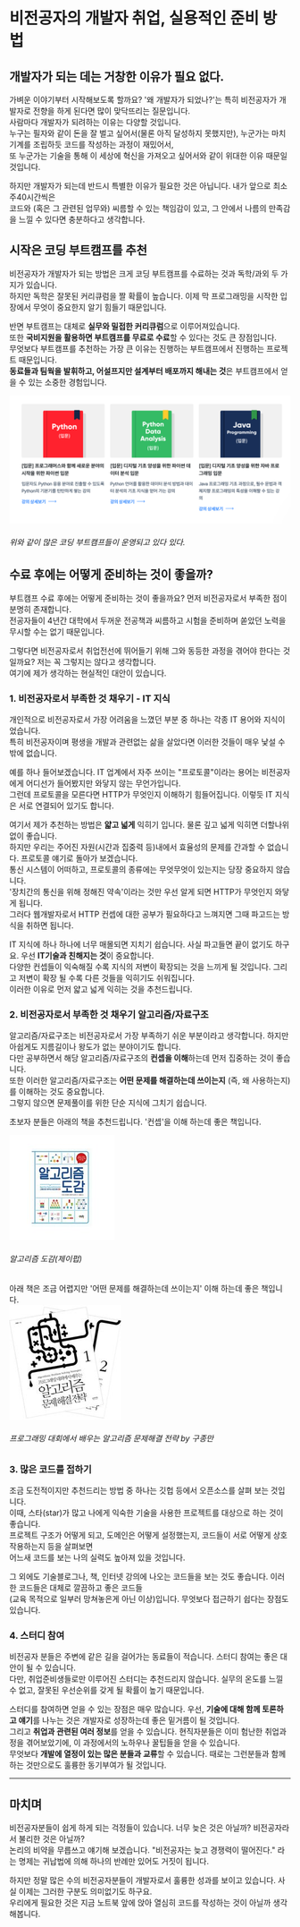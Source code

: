 # 비전공자의 개발자 취업, 실용적인 준비 방법


## 개발자가 되는 데는 거창한 이유가 필요 없다.
가벼운 이야기부터 시작해보도록 할까요? '왜 개발자가 되었나?'는 특히 비전공자가 개발자로 전향을 하게 된다면 많이 맞닥뜨리는 질문입니다.  
사람마다 개발자가 되려하는 이유는 다양할 것입니다.  
누구는 필자와 같이 돈을 잘 벌고 싶어서(물론 아직 달성하지 못했지만), 누군가는 마치 기계를 조립하듯 코드를 작성하는 과정이 재밌어서,  
또 누군가는 기술을 통해 이 세상에 혁신을 가져오고 싶어서와 같이 위대한 이유 때문일 것입니다.  

하지만 개발자가 되는데 반드시 특별한 이유가 필요한 것은 아닙니다. 내가 앞으로 최소 주40시간씩은  
코드와 (혹은 그 관련된 업무와) 씨름할 수 있는 책임감이 있고, 그 안에서 나름의 만족감을 느낄 수 있다면 충분하다고 생각합니다.

## 시작은 코딩 부트캠프를 추천

비전공자가 개발자가 되는 방법은 크게 코딩 부트캠프를 수료하는 것과 독학/과외 두 가지가 있습니다.  
하지만 독학은 잘못된 커리큐럼을 짤 확률이 높습니다. 이제 막 프로그래밍을 시작한 입장에서 무엇이 중요한지 알기 힘들기 때문입니다.  

반면 부트캠프는 대체로 **실무와 밀접한 커리큐럼**으로 이루어져있습니다.  
또한 **국비지원을 활용하면 부트캠프를 무료로 수료**할 수 있다는 것도 큰 장점입니다.  
무엇보다 부트캠프를 추천하는 가장 큰 이유는 진행하는 부트캠프에서 진행하는 프로젝트 때문입니다.  
**동료들과 팀웍을 발휘하고, 어설프지만 설계부터 배포까지 해내는 것**은 부트캠프에서 얻을 수 있는 소중한 경험입니다.

![](1.png )
###### *위와 같이 많은 코딩 부트캠프들이 운영되고 있다 있다.*


## 수료 후에는 어떻게 준비하는 것이 좋을까?
부트캠프 수료 후에는 어떻게 준비하는 것이 좋을까요? 먼저 비전공자로서 부족한 점이 분명히 존재합니다.  
전공자들이 4년간 대학에서 두꺼운 전공책과 씨름하고 시험을 준비하며 쏟았던 노력을 무시할 수는 없기 때문입니다.

그렇다면 비전공자로서 취업전선에 뛰어들기 위해 그와 동등한 과정을 겪어야 한다는 것일까요? 저는 꼭 그렇지는 않다고 생각합니다.  
여기에 제가 생각하는 현실적인 대안이 있습니다.

### 1. 비전공자로서 부족한 것 채우기 - IT 지식
개인적으로 비전공자로서 가장 어려움을 느꼈던 부분 중 하나는 각종 IT 용어와 지식이었습니다.  
특히 비전공자이며 평생을 개발과 관련없는 삶을 살았다면 이러한 것들이 매우 낯설 수 밖에 없습니다.  

예를 하나 들어보겠습니다. IT 업계에서 자주 쓰이는 "프로토콜"이라는 용어는 비전공자에게 어디선가 들어봤지만 와닿지 않는 무언가입니다.  
그런데 프로토콜을 모른다면 HTTP가 무엇인지 이해하기 힘들어집니다. 이렇듯 IT 지식은 서로 연결되어 있기도 합니다.

여기서 제가 추천하는 방법은 **얇고 넓게** 익히기 입니다. 물론 깊고 넓게 익히면 더할나위 없이 좋습니다.  
하지만 우리는 주어진 자원(시간과 집중력 등)내에서 효율성의 문제를 간과할 수 없습니다. 프로토콜 얘기로 돌아가 보겠습니다.  
통신 시스템이 어떠하고, 프로토콜의 종류에는 무엇무엇이 있는지는 당장 중요하지 않습니다.  
'장치간의 통신을 위해 정해진 약속'이라는 것만 우선 알게 되면 HTTP가 무엇인지 와닿게 됩니다.  
그러다 웹개발자로서 HTTP 컨셉에 대한 공부가 필요하다고 느껴지면 그때 파고드는 방식을 취하면 됩니다.

IT 지식에 하나 하나에 너무 매몰되면 지치기 쉽습니다. 사실 파고들면 끝이 없기도 하구요. 우선 **IT기술과 친해지는 것**이 중요합니다.  
다양한 컨셉들이 익숙해질 수록  지식의 저변이 확장되는 것을 느끼게 될 것입니다. 그리고 저변이 확장 될 수록 다른 것들을 익히기도 쉬워집니다.  
이러한 이유로 먼저 얇고 넓게 익히는 것을 추천드립니다.

### 2. 비전공자로서 부족한 것 채우기 알고리즘/자료구조
알고리즘/자료구조는 비전공자로서 가장 부족하기 쉬운 부분이라고 생각합니다. 하지만 아쉽게도 지름길이나 왕도가 없는 분야이기도 합니다.  
다만 공부하면서 해당 알고리즘/자료구조의 **컨셉을 이해**하는데 먼저 집중하는 것이 좋습니다.  
또한 이러한 알고리즘/자료구조는 **어떤 문제를 해결하는데 쓰이는지** (즉, 왜 사용하는지)를 이해하는 것도 중요합니다.  
그렇지 않으면 문제풀이를 위한 단순 지식에 그치기 쉽습니다.

초보자 분들은 아래의 책을 추천드립니다. '컨셉'을 이해 하는데 좋은 책입니다.

![](2.jpeg)

###### *알고리즘 도감(제이펍)*

아래 책은 조금 어렵지만 '어떤 문제를 해결하는데 쓰이는지' 이해 하는데 좋은 책입니다.  
![](3.jpeg)

###### *프로그래밍 대회에서 배우는 알고리즘 문제해결 전략 by 구종만*


### 3. 많은 코드를 접하기
조금 도전적이지만 추천드리는 방법 중 하나는 깃헙 등에서 오픈소스를 살펴 보는 것입니다.  
이때, 스타(star)가 많고 나에게 익숙한 기술을 사용한 프로젝트를 대상으로 하는 것이 좋습니다.  
프로젝트 구조가 어떻게 되고, 도메인은 어떻게 설정했는지, 코드들이 서로 어떻게 상호작용하는지 등을 살펴보면  
어느새 코드를 보는 나의 실력도 높아져 있을 것입니다.

그 외에도 기술블로그나, 책, 인터넷 강의에 나오는 코드들을 보는 것도 좋습니다. 이러한 코드들은 대체로 깔끔하고 좋은 코드들  
(교육 목적으로 일부러 망쳐놓은게 아닌 이상)입니다. 무엇보다 접근하기 쉽다는 장점도 있습니다. 

### 4. 스터디 참여
비전공자 분들은 주변에 같은 길을 걸어가는 동료들이 적습니다. 스터디 참여는 좋은 대안이 될 수 있습니다.  
다만, 취업준비생들로만 이루어진 스터디는 추천드리지 않습니다. 실무의 온도를 느낄 수 없고, 잘못된 우선순위를 갖게 될 확률이 높기 때문입니다.  

스터디를 참여하면 얻을 수 있는 장점은 매우 많습니다. 우선, **기술에 대해 함께 토론하고 얘기**를 나누는 것은 개발자로 성장하는데 좋은 밑거름이 될 것입니다.  
그리고 **취업과 관련된 여러 정보**를 얻을 수 있습니다.  현직자분들은 이미 험난한 취업과정을 겪어보았기에, 이 과정에서의 노하우나 꿀팁들을 얻을 수 있습니다.  
무엇보다 **개발에 열정이 있는 많은 분들과 교류**할 수 있습니다. 때로는 그런분들과 함께 하는 것만으로도 훌륭한 동기부여가 될 것입니다.

***

## 마치며
비전공자분들이 쉽게 하게 되는 걱정들이 있습니다. 너무 늦은 것은 아닐까? 비전공자라서 불리한 것은 아닐까?  
논리의 비약을 무릅쓰고 얘기해 보겠습니다. "비전공자는 늦고 경쟁력이 떨어진다." 라는 명제는 귀납법에 의해 하나의 반례만 있어도 거짓이 됩니다.  

하지만 정말 많은 수의 비전공자분들이 개발자로서 훌륭한 성과를 보이고 있습니다. 사실 이제는 그러한 구분도 의미없기도 하구요.  
우리에게 필요한 것은 지금 노트북 앞에 앉아 열심히 코드를 작성하는 것이 아닐까 생각해봅니다.

